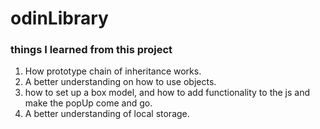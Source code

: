 # odinLibrary


### things I learned from this project


1. How prototype chain of inheritance works.
2. A better understanding on how to use objects.
3. how to set up a box model, and how to add functionality to the js and make the popUp come and go.
4. A better understanding of local storage.